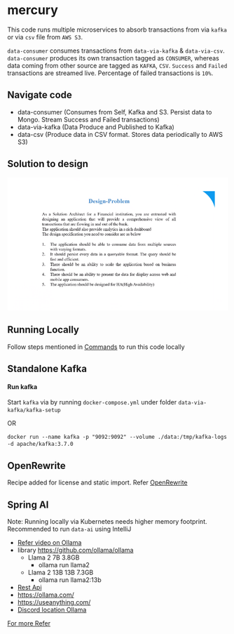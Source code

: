 # mercury

This code runs multiple microservices to absorb transactions from via `kafka` or via `csv` file from `AWS S3`.

`data-consumer` consumes transactions from `data-via-kafka` & `data-via-csv`. `data-consumer` produces its own transaction tagged as `CONSUMER`, whereas data
coming from other source are tagged as `KAFKA`, `CSV`. `Success` and `Failed` transactions are streamed live. Percentage of failed transactions is `10%`.

## Navigate code 

- data-consumer (Consumes from Self, Kafka and S3. Persist data to Mongo. Stream Success and Failed transactions)
- data-via-kafka (Data Produce and Published to Kafka)
- data-csv (Produce data in CSV format. Stores data periodically to AWS S3)

## Solution to design

![Design Problem](./images/design-problem.png)

## Running Locally

Follow steps mentioned in [Commands](Commands.md) to run this code locally

## Standalone Kafka 

#### Run kafka
Start `kafka` via by running `docker-compose.yml` under folder `data-via-kafka/kafka-setup`

OR 

    docker run --name kafka -p "9092:9092" --volume ./data:/tmp/kafka-logs -d apache/kafka:3.7.0

## OpenRewrite

Recipe added for license and static import. Refer [OpenRewrite](https://docs.openrewrite.org/)

## Spring AI

Note: Running locally via Kubernetes needs higher memory footprint. Recommended to run `data-ai` using IntelliJ   

- [Refer video on Ollama](https://youtube.com/watch?v=IJYC6zf86lU&t=36s)
- library https://github.com/ollama/ollama
  - Llama 2	7B	3.8GB
    - ollama run llama2
  - Llama 2 13B	13B	7.3GB
    - ollama run llama2:13b
- [Rest Api](https://github.com/ollama/ollama/blob/main/docs/api.md#api) 
- https://ollama.com/
- https://useanything.com/
- [Discord location Ollama](https://discord.com/channels/1128867683291627614/1150902223417655317)

[For more Refer](./data-ai/ReadMe.md)
